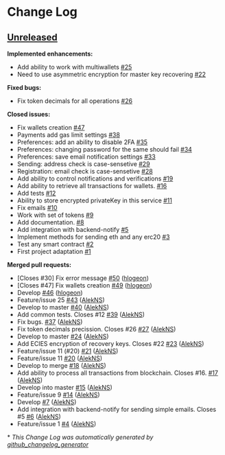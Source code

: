 # Change Log

## [Unreleased](https://github.com/JincorTech/backend-token-wallets/tree/HEAD)

**Implemented enhancements:**

- Add ability to work with multiwallets [\#25](https://github.com/JincorTech/backend-token-wallets/issues/25)
- Need to use asymmetric encryption for master key recovering [\#22](https://github.com/JincorTech/backend-token-wallets/issues/22)

**Fixed bugs:**

- Fix token decimals for all operations [\#26](https://github.com/JincorTech/backend-token-wallets/issues/26)

**Closed issues:**

- Fix wallets creation [\#47](https://github.com/JincorTech/backend-token-wallets/issues/47)
- Payments add gas limit settings [\#38](https://github.com/JincorTech/backend-token-wallets/issues/38)
- Preferences: add an ability to disable 2FA [\#35](https://github.com/JincorTech/backend-token-wallets/issues/35)
- Preferences: changing password for the same should fail [\#34](https://github.com/JincorTech/backend-token-wallets/issues/34)
- Preferences: save email notification settings [\#33](https://github.com/JincorTech/backend-token-wallets/issues/33)
- Sending: address check is case-sensetive [\#29](https://github.com/JincorTech/backend-token-wallets/issues/29)
- Registration: email check is case-sensetive [\#28](https://github.com/JincorTech/backend-token-wallets/issues/28)
- Add ability to control notifications and verifications  [\#19](https://github.com/JincorTech/backend-token-wallets/issues/19)
- Add ability to retrieve all transactions for wallets. [\#16](https://github.com/JincorTech/backend-token-wallets/issues/16)
- Add tests [\#12](https://github.com/JincorTech/backend-token-wallets/issues/12)
- Ability to store encrypted privateKey in this service  [\#11](https://github.com/JincorTech/backend-token-wallets/issues/11)
- Fix emails [\#10](https://github.com/JincorTech/backend-token-wallets/issues/10)
- Work with set of tokens [\#9](https://github.com/JincorTech/backend-token-wallets/issues/9)
- Add documentation. [\#8](https://github.com/JincorTech/backend-token-wallets/issues/8)
- Add integration with backend-notify [\#5](https://github.com/JincorTech/backend-token-wallets/issues/5)
- Implement methods for sending eth and any erc20  [\#3](https://github.com/JincorTech/backend-token-wallets/issues/3)
- Test any smart contract [\#2](https://github.com/JincorTech/backend-token-wallets/issues/2)
- First project adaptation [\#1](https://github.com/JincorTech/backend-token-wallets/issues/1)

**Merged pull requests:**

- \[Closes \#30\] Fix error message [\#50](https://github.com/JincorTech/backend-token-wallets/pull/50) ([hlogeon](https://github.com/hlogeon))
- \[Closes \#47\] Fix wallets creation [\#49](https://github.com/JincorTech/backend-token-wallets/pull/49) ([hlogeon](https://github.com/hlogeon))
- Develop [\#46](https://github.com/JincorTech/backend-token-wallets/pull/46) ([hlogeon](https://github.com/hlogeon))
- Feature/issue 25 [\#43](https://github.com/JincorTech/backend-token-wallets/pull/43) ([AlekNS](https://github.com/AlekNS))
- Develop to master [\#40](https://github.com/JincorTech/backend-token-wallets/pull/40) ([AlekNS](https://github.com/AlekNS))
- Add common tests. Closes \#12 [\#39](https://github.com/JincorTech/backend-token-wallets/pull/39) ([AlekNS](https://github.com/AlekNS))
- Fix bugs. [\#37](https://github.com/JincorTech/backend-token-wallets/pull/37) ([AlekNS](https://github.com/AlekNS))
- Fix token decimals precission. Closes \#26 [\#27](https://github.com/JincorTech/backend-token-wallets/pull/27) ([AlekNS](https://github.com/AlekNS))
- Develop to master [\#24](https://github.com/JincorTech/backend-token-wallets/pull/24) ([AlekNS](https://github.com/AlekNS))
- Add ECIES encryption of recovery keys. Closes \#22 [\#23](https://github.com/JincorTech/backend-token-wallets/pull/23) ([AlekNS](https://github.com/AlekNS))
- Feature/issue 11 \(\#20\) [\#21](https://github.com/JincorTech/backend-token-wallets/pull/21) ([AlekNS](https://github.com/AlekNS))
- Feature/issue 11 [\#20](https://github.com/JincorTech/backend-token-wallets/pull/20) ([AlekNS](https://github.com/AlekNS))
- Develop to merge [\#18](https://github.com/JincorTech/backend-token-wallets/pull/18) ([AlekNS](https://github.com/AlekNS))
- Add ability to process all transactions from blockchain. Closes \#16. [\#17](https://github.com/JincorTech/backend-token-wallets/pull/17) ([AlekNS](https://github.com/AlekNS))
- Develop into master [\#15](https://github.com/JincorTech/backend-token-wallets/pull/15) ([AlekNS](https://github.com/AlekNS))
- Feature/issue 9 [\#14](https://github.com/JincorTech/backend-token-wallets/pull/14) ([AlekNS](https://github.com/AlekNS))
- Develop [\#7](https://github.com/JincorTech/backend-token-wallets/pull/7) ([AlekNS](https://github.com/AlekNS))
- Add integration with backend-notify for sending simple emails. Closes \#5 [\#6](https://github.com/JincorTech/backend-token-wallets/pull/6) ([AlekNS](https://github.com/AlekNS))
- Feature/issue 1 [\#4](https://github.com/JincorTech/backend-token-wallets/pull/4) ([AlekNS](https://github.com/AlekNS))



\* *This Change Log was automatically generated by [github_changelog_generator](https://github.com/skywinder/Github-Changelog-Generator)*